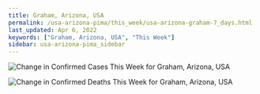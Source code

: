```yaml
---
title: Graham, Arizona, USA
permalink: /usa-arizona-pima/this_week/usa-arizona-graham-7_days.html
last_updated: Apr 6, 2022
keywords: ["Graham, Arizona, USA", "This Week"]
sidebar: usa-arizona-pima_sidebar
---
```


![Change in Confirmed Cases This Week for Graham, Arizona, USA](/covid_tracker/images/graphs/usa-arizona-graham-delta_confirmed-7_days_graph.png)

![Change in Confirmed Deaths This Week for Graham, Arizona, USA](/covid_tracker/images/graphs/usa-arizona-graham-delta_deaths-7_days_graph.png)

